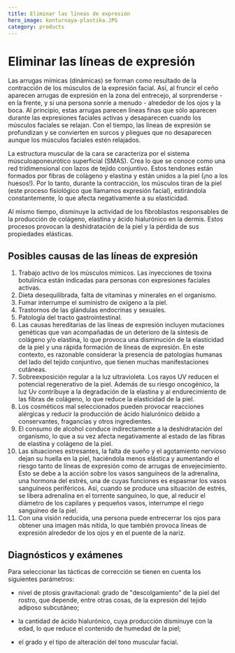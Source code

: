```yaml
---
title: Eliminar las líneas de expresión
hero_image: konturnaya-plastika.JPG
category: products
---
```


# Eliminar las líneas de expresión

Las arrugas mímicas (dinámicas) se forman como resultado de la contracción de los músculos de la expresión facial. Así, al fruncir el ceño aparecen arrugas de expresión en la zona del entrecejo, al sorprenderse - en la frente, y si una persona sonríe a menudo - alrededor de los ojos y la boca. Al principio, estas arrugas parecen líneas finas que sólo aparecen durante las expresiones faciales activas y desaparecen cuando los músculos faciales se relajan. Con el tiempo, las líneas de expresión se profundizan y se convierten en surcos y pliegues que no desaparecen aunque los músculos faciales estén relajados.

La estructura muscular de la cara se caracteriza por el sistema músculoaponeurótico superficial (SMAS). Crea lo que se conoce como una red tridimensional con lazos de tejido conjuntivo. Estos tendones están formados por fibras de colágeno y elastina y están unidos a la piel (¡no a los huesos!). Por lo tanto, durante la contracción, los músculos tiran de la piel (este proceso fisiológico que llamamos expresión facial), estirándola constantemente, lo que afecta negativamente a su elasticidad.

Al mismo tiempo, disminuye la actividad de los fibroblastos responsables de la producción de colágeno, elastina y ácido hialurónico en la dermis. Estos procesos provocan la deshidratación de la piel y la pérdida de sus propiedades elásticas.

## Posibles causas de las líneas de expresión

1. Trabajo activo de los músculos mímicos. Las inyecciones de toxina botulínica están indicadas para personas con expresiones faciales activas.
2. Dieta desequilibrada, falta de vitaminas y minerales en el organismo.
3. Fumar interrumpe el suministro de oxígeno a la piel.
4. Trastornos de las glándulas endocrinas y sexuales.
5. Patología del tracto gastrointestinal.
6. Las causas hereditarias de las líneas de expresión incluyen mutaciones genéticas que van acompañadas de un deterioro de la síntesis de colágeno y/o elastina, lo que provoca una disminución de la elasticidad de la piel y una rápida formación de líneas de expresión. En este contexto, es razonable considerar la presencia de patologías humanas del lado del tejido conjuntivo, que tienen muchas manifestaciones cutáneas.
7. Sobreexposición regular a la luz ultravioleta. Los rayos UV reducen el potencial regenerativo de la piel. Además de su riesgo oncogénico, la luz Uv contribuye a la degradación de la elastina y al endurecimiento de las fibras de colágeno, lo que reduce la elasticidad de la piel.
8. Los cosméticos mal seleccionados pueden provocar reacciones alérgicas y reducir la producción de ácido hialurónico debido a conservantes, fragancias y otros ingredientes.
9. El consumo de alcohol conduce indirectamente a la deshidratación del organismo, lo que a su vez afecta negativamente al estado de las fibras de elastina y colágeno de la piel.
10. Las situaciones estresantes, la falta de sueño y el agotamiento nervioso dejan su huella en la piel, haciéndola menos elástica y aumentando el riesgo tanto de líneas de expresión como de arrugas de envejecimiento. Esto se debe a la acción sobre los vasos sanguíneos de la adrenalina, una hormona del estrés, una de cuyas funciones es espasmar los vasos sanguíneos periféricos. Así, cuando se produce una situación de estrés, se libera adrenalina en el torrente sanguíneo, lo que, al reducir el diámetro de los capilares y pequeños vasos, interrumpe el riego sanguíneo de la piel.
11. Con una visión reducida, una persona puede entrecerrar los ojos para obtener una imagen más nítida, lo que también provoca líneas de expresión alrededor de los ojos y en el puente de la nariz.

## Diagnósticos y exámenes

Para seleccionar las tácticas de corrección se tienen en cuenta los siguientes parámetros:

- nivel de ptosis gravitacional: grado de "descolgamiento" de la piel del rostro, que depende, entre otras cosas, de la expresión del tejido adiposo subcutáneo;

- la cantidad de ácido hialurónico, cuya producción disminuye con la edad, lo que reduce el contenido de humedad de la piel;

- el grado y el tipo de alteración del tono muscular facial.
